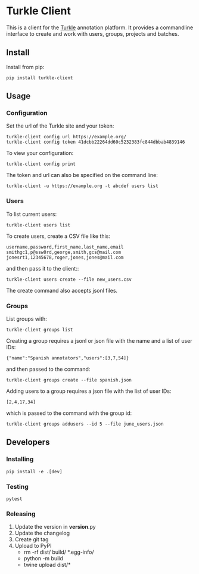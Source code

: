 # Turkle Client
This is a client for the [Turkle](https://github.com/hltcoe/turkle) annotation platform.
It provides a commandline interface to create and work with users, groups, projects and batches.

## Install
Install from pip:
```
pip install turkle-client
```

## Usage

### Configuration
Set the url of the Turkle site and your token:
```
turkle-client config url https://example.org/
turkle-client config token 41dcbb22264dd60c5232383fc844dbbab4839146
```
To view your configuration:
```
turkle-client config print
```

The token and url can also be specified on the command line:
```
turkle-client -u https://example.org -t abcdef users list
```

### Users
To list current users:
```
turkle-client users list
```

To create users, create a CSV file like this:
```
username,password,first_name,last_name,email
smithgc1,p@ssw0rd,george,smith,gcs@mail.com
jonesrt1,12345678,roger,jones,jones@mail.com
```
and then pass it to the client::
```
turkle-client users create --file new_users.csv
```
The create command also accepts jsonl files.

### Groups
List groups with:
```
turkle-client groups list
```

Creating a group requires a jsonl or json file with the name and a 
list of user IDs:
```
{"name":"Spanish annotators","users":[3,7,54]}
```
and then passed to the command:
```
turkle-client groups create --file spanish.json
```

Adding users to a group requires a json file with the list of user IDs:
```
[2,4,17,34]
```
which is passed to the command with the group id:
```
turkle-client groups addusers --id 5 --file june_users.json
```

## Developers

### Installing
```
pip install -e .[dev]
```

### Testing
```
pytest
```

### Releasing
1. Update the version in __version__.py
2. Update the changelog
3. Create git tag
4. Upload to PyPI
    * rm -rf dist/ build/ *.egg-info/
    * python -m build
    * twine upload dist/*